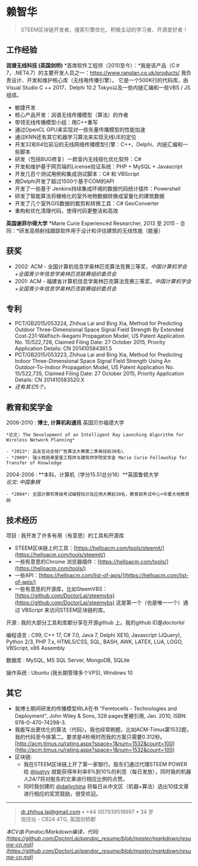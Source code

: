 赖智华
============

> STEEM区块链开发者、搜索引擎优化、积极主动的学习者、开源爱好者！

工作经验
----------

**润谱无线科技 (英国剑桥)**
*首席软件工程师（2010至今）：*我是该产品（C＃7，.NET4.7）的主要开发人员之一：https://www.ranplan.co.uk/products/ 我负责设计、开发和维护核心库（无线电传播引擎）。 它是一个500K行的代码库，由Visual Studio C ++ 2017、Delphi 10.2 Tokyo以及一些内链汇编和一些VBS / JS组成。

* 敏捷开发
* 核心产品开发：润谱无线传播模型（算法）的作者
* 带领无线传播模型小组：用C++重写
* 通过OpenCL GPU来实现对一些矢量传播模型的性能加速
* 通过KNN还有其它机器学习算法来实现无线UE的定位
* 开发32和64位前沿的无线网络传播模型引擎：C++、Delphi、内链汇编和一些脚本
* 研发（包括BUG修复）一款室内无线规化优化软件：C#
* 开发和维护基于网页端的License验证系统：PHP + MySQL + Javascript
* 开发几百个测试用例和集成测试脚本：C# 和 VBScript
* 用Delphi开发了超过1500个基于COM的API
* 开发了一些基于 Jenkins持续集成环境的数据代码统计插件：Powershell
* 研发了智能算法将栅格化的室外地物数据转换成室量化的建筑数据
* 开发了几个室外GIS数据的裁剪和转换工具：C# GeoConverter
* 重构和优化清理代码，使得代码更整洁和高效

**英国谢菲尔得大学**
*Marie Curie Experienced Researcher, 2013 至 2015 - 合同：*研发高频射线跟踪软件用于设计和评估建筑的无线性能（能量）

获奖
---------
* 2002: ACM - 全国计算机信息学奥林匹克算法竞赛三等奖，*中国计算机学会+全国青少年信息学奥林匹克联赛组织委员会*
* 2001: ACM - 福建省计算机信息学奥林匹克算法竞赛三等奖，*中国计算机学会+全国青少年信息学奥林匹克联赛组织委员会*

专利
---------

* PCT/GB2015/053224, Zhihua Lai and Bing Xia, Method for Predicting Outdoor Three-Dimensional Space Signal Field Strength By Extended Cost-231-Walfisch-Ikegami Propagation Model, US Patent Application No. 15/522,728, Claimed Filing Date: 27 October 2015, Priority Application Details: CN 201410584361.5
* PCT/GB2015/053223, Zhihua Lai and Bing Xia, Method for Predicting Indoor Three-Dimensional Space Signal Field Strength Using An Outdoor-To-Indoor Propagation Model, US Patent Application No. 15/522,735, Claimed Filing Date: 27 October 2015, Priority Application Details: CN 201410583520.X
* *还有其它5个。*

教育和奖学金
---------

2006-2010
:   **博士, 计算机和通讯** 英国贝尔福德大学

    *论文: The Development of an Intelligent Ray Launching Algorithm for Wireless Network Planning*
     
    - *2013*: 品友互动全球广告算法大赛第二季离线前30名\
    - *2009*: 瑞士西部弗里堡工程师与建筑师学院奖学金 Marie Curie Fellowship for Transfer of Knowledge

2004-2006
:   **本科，计算机（学分15.51总分16）**英国鲁顿大学    
    *论文: 中国象棋*
    
    - *2004*: 全国计算机等级考试编程知识及应用大赛前30名，教育部考试中心+华夏大地教育网

技术经历
--------------------

项目
:   我开发了许多有用（有意思）的工具和开源库
- STEEM区块链上的工具：[https://helloacm.com/tools/steemit/](https://helloacm.com/tools/steemit/)
- 一些有意思的Chrome 浏览器插件：[https://helloacm.com/tools/](https://helloacm.com/tools/)
- 一些API：[https://helloacm.com/list-of-apis/](https://helloacm.com/list-of-apis/)
- 一些有意思的开源库，比如SteemVBS：[https://github.com/DoctorLai/steemvbs](https://github.com/DoctorLai/steemvbs) 这是第一个（也是唯一一个）通过 VBScript 来访问STEEM区块链的库。

开源
:   我的大部分工具和库都分享在开源github 上。我的github ID是*doctorlai*

编程语言
:   C99, C++ 17, C# 7.0, Java 7, Delphi XE10, Javascript (JQuery), Python 2/3, PHP 7.x, HTML5/CSS, SQL, BASH, AWK, LATEX, LUA, LOGO, VBScript, x86 Assembly 

数据库
:   MySQL, MS SQL Server, MongoDB, SQLite

操作系统
:   Ubuntu (我长期管理多个VPS), Windows 10

其它
----------------------------------------
* 我博士期间研发的传播模型IRLA在书 "Femtocells - Technologies and Deployment", John Wiley & Sons, 328 pages里被引用, Jan. 2010, ISBN: 978-0-470-74298-3. 
* 我能写出更优化的算法（代码）。我也经常刷题，比如ACM-Timus第1532题，我的代码至今排第二。要求是4秒用时而我的方案只需要0.312秒。[http://acm.timus.ru/rating.aspx?space=1&num=1532&count=100](http://acm.timus.ru/rating.aspx?space=1&num=1532&count=100)
* 区块链:
     * 我在STEEM区块链上开了第一家银行。股东们通过代理STEEM POWER给 [\@justyy](https://steemd.com/@justyy) 就能获得年利率8%到10%的利息（每日发放），同时我的机器人24/7将对股东的文章进行相应比例的点赞。
     * 同时我创建的 [\@dailychina](https://steemd.com/@dailychina) 将每日从中文区（机器+算法）选出10佳文章进行相应的奖赏鼓励，很受欢迎。

----

> <dr.zhihua.lai@gmail.com> • +44 (0)7939518997 • 34 岁\
> 现住址 - CB24 4TG, 英国剑桥郡

*本CV由 Pandoc/Markdown编译，代码: [https://github.com/DoctorLai/pandoc_resume/blob/master/markdown/resume-cn.md](https://github.com/DoctorLai/pandoc_resume/blob/master/markdown/resume-cn.md)*